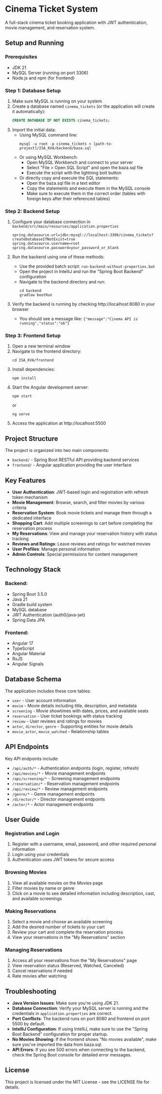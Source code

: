 # Cinema Ticket System

A full-stack cinema ticket booking application with JWT authentication, movie management, and reservation system.

## Setup and Running

### Prerequisites

- JDK 21
- MySQL Server (running on port 3306)
- Node.js and npm (for frontend)

### Step 1: Database Setup

1. Make sure MySQL is running on your system
2. Create a database named `cinema_tickets` (or the application will create it automatically):
   ```sql
   CREATE DATABASE IF NOT EXISTS cinema_tickets;
   ```
3. Import the initial data:
   - Using MySQL command line: 
     ```
     mysql -u root -p cinema_tickets < [path-to-project]/ISA_KVA/backend/baza.sql
     ```
   - Or using MySQL Workbench:
     - Open MySQL Workbench and connect to your server
     - Select "File > Open SQL Script" and open the baza.sql file
     - Execute the script with the lightning bolt button
   - Or directly copy and execute the SQL statements:
     - Open the baza.sql file in a text editor
     - Copy the statements and execute them in the MySQL console
     - Make sure to execute them in the correct order (tables with foreign keys after their referenced tables)

### Step 2: Backend Setup

1. Configure your database connection in `backend/src/main/resources/application.properties`
   ```properties
   spring.datasource.url=jdbc:mysql://localhost:3306/cinema_tickets?createDatabaseIfNotExist=true
   spring.datasource.username=root
   spring.datasource.password=your_password_or_blank
   ```

2. Run the backend using one of these methods:
   - Use the provided batch script: `run-backend-without-properties.bat`
   - Open the project in IntelliJ and run the "Spring Boot Backend" configuration
   - Navigate to the backend directory and run:
     ```
     cd backend
     gradlew bootRun
     ```

3. Verify the backend is running by checking http://localhost:8080 in your browser
   - You should see a message like: `{"message":"Cinema API is running","status":"ok"}`

### Step 3: Frontend Setup

1. Open a new terminal window
2. Navigate to the frontend directory:
   ```
   cd ISA_KVA/frontend
   ```
3. Install dependencies:
   ```
   npm install
   ```
4. Start the Angular development server:
   ```
   npm start
   ```
   or
   ```
   ng serve
   ```
5. Access the application at http://localhost:5500

## Project Structure

The project is organized into two main components:

- `backend/` - Spring Boot RESTful API providing backend services
- `frontend/` - Angular application providing the user interface

## Key Features

- **User Authentication**: JWT-based login and registration with refresh token mechanism
- **Movie Management**: Browse, search, and filter movies by various criteria
- **Reservation System**: Book movie tickets and manage them through a dedicated interface
- **Shopping Cart**: Add multiple screenings to cart before completing the reservation process
- **My Reservations**: View and manage your reservation history with status tracking
- **Reviews and Ratings**: Leave reviews and ratings for watched movies
- **User Profiles**: Manage personal information
- **Admin Controls**: Special permissions for content management

## Technology Stack

### Backend:
- Spring Boot 3.5.0
- Java 21
- Gradle build system
- MySQL database
- JWT Authentication (auth0/java-jwt)
- Spring Data JPA

### Frontend:
- Angular 17
- TypeScript
- Angular Material
- RxJS
- Angular Signals

## Database Schema

The application includes these core tables:
- `user` - User account information
- `movie` - Movie details including title, description, and metadata
- `screening` - Movie showtimes with dates, prices, and available seats
- `reservation` - User ticket bookings with status tracking
- `review` - User reviews and ratings for movies
- `actor`, `director`, `genre` - Supporting entities for movie details
- `movie_actor`, `movie_watched` - Relationship tables

## API Endpoints

Key API endpoints include:
- `/api/auth/*` - Authentication endpoints (login, register, refresh)
- `/api/movies/*` - Movie management endpoints
- `/api/screening/*` - Screening management endpoints
- `/reservation/*` - Reservation management endpoints
- `/api/review/*` - Review management endpoints
- `/genre/*` - Genre management endpoints
- `/director/*` - Director management endpoints
- `/actor/*` - Actor management endpoints

## User Guide

### Registration and Login
1. Register with a username, email, password, and other required personal information
2. Login using your credentials
3. Authentication uses JWT tokens for secure access

### Browsing Movies
1. View all available movies on the Movies page
2. Filter movies by name or genre
3. Click on a movie to see detailed information including description, cast, and available screenings

### Making Reservations
1. Select a movie and choose an available screening
2. Add the desired number of tickets to your cart
3. Review your cart and complete the reservation process
4. View your reservations in the "My Reservations" section

### Managing Reservations
1. Access all your reservations from the "My Reservations" page
2. View reservation status (Reserved, Watched, Canceled)
3. Cancel reservations if needed
4. Rate movies after watching

## Troubleshooting

- **Java Version Issues**: Make sure you're using JDK 21.
- **Database Connection**: Verify your MySQL server is running and the credentials in `application.properties` are correct.
- **Port Conflicts**: The backend runs on port 8080 and frontend on port 5500 by default.
- **IntelliJ Configuration**: If using IntelliJ, make sure to use the "Spring Boot Backend" configuration for proper startup.
- **No Movies Showing**: If the frontend shows "No movies available", make sure you've imported the data from baza.sql.
- **API Errors**: If you see 500 errors when connecting to the backend, check the Spring Boot console for detailed error messages.

## License

This project is licensed under the MIT License - see the LICENSE file for details.